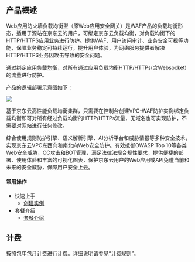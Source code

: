 ## 产品概述 

Web应用防火墙负载均衡型（原Web应用安全网关）是WAF产品的负载均衡形态，适用于源站在京东云的用户，可绑定京东云负载均衡，对负载均衡下的HTTP/HTTPS应用业务进行防护。提供WAF、用户访问审计、业务安全可视等功能，保障业务稳定可持续运行，提升用户体验，为网络服务提供者解决HTTP/HTTPS业务因攻击导致的安全问题。

通过绑定[应用负载均衡](https://docs.jdcloud.com/cn/application-load-balancer/product-overview)，对所有通过应用负载均衡HTTP/HTTPs(含Websocket)的流量进行防护。

产品的逻辑部署示意图如下：

 ![](../../../../image/AppliAcation-Security-Gateway/01-overview.png)

基于京东云高性能负载均衡集群，只需要在控制台创建VPC-WAF防护实例绑定负载均衡即可对所有经过负载均衡的HTTP/HTTPs流量，无域名也可实现防护，不需要对网站进行任何修改。

综合使用规则防护引擎、语义解析引擎、AI分析平台和威胁情报等多种安全技术，实现京东云VPC东西向和南北向Web安全防护。有效抵御OWASP Top 10等各类Web安全威胁，CC攻击和BOT管理，满足法律法规合规性要求，提供便捷的部署、使用体验和丰富的可视化图表，保护京东云用户的Web应用或API免遭当前和未来的安全威胁，保障用户安全上云。

#### 常用操作

- 快速上手
  - [创建实例](../Operation-Guide/Instance-Management/Create-Application-Security-Gateway.md)
- 套餐介绍
  - [套餐介绍](../Introduction/Specifications.md)

## 计费

按照包年包月计费进行计费。详细说明请参见“[计费规则](../Pricing/Price-Overview.md)”。

